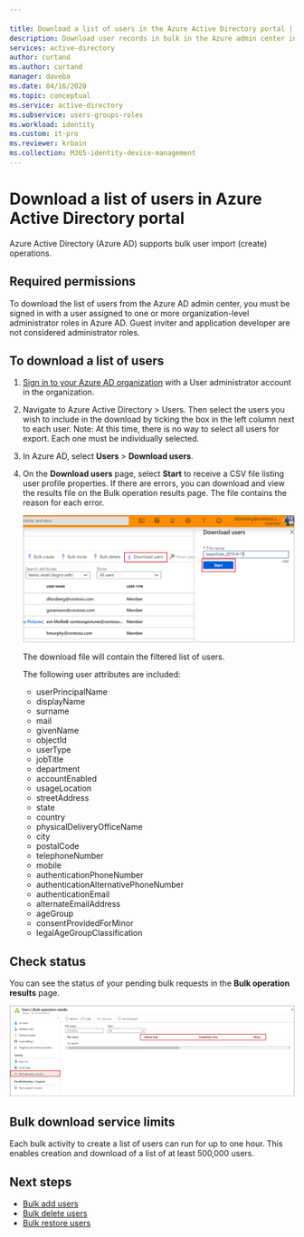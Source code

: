 ```yaml
---

title: Download a list of users in the Azure Active Directory portal | Microsoft Docs
description: Download user records in bulk in the Azure admin center in Azure Active Directory. 
services: active-directory 
author: curtand
ms.author: curtand
manager: daveba
ms.date: 04/16/2020
ms.topic: conceptual
ms.service: active-directory
ms.subservice: users-groups-roles
ms.workload: identity
ms.custom: it-pro
ms.reviewer: krbain
ms.collection: M365-identity-device-management
---
```


# Download a list of users in Azure Active Directory portal

Azure Active Directory (Azure AD) supports bulk user import (create) operations.

## Required permissions

To download the list of users from the Azure AD admin center, you must be signed in with a user assigned to one or more organization-level administrator roles in Azure AD. Guest inviter and application developer are not considered administrator roles.

## To download a list of users

1. [Sign in to your Azure AD organization](https://aad.portal.azure.com) with a User administrator account in the organization.
2. Navigate to Azure Active Directory > Users. Then select the users you wish to include in the download by ticking the box in the left column next to each user. Note: At this time, there is no way to select all users for export. Each one must be individually selected.
3. In Azure AD, select **Users** > **Download users**.
4. On the **Download users** page, select **Start** to receive a CSV file listing user profile properties. If there are errors, you can download and view the results file on the Bulk operation results page. The file contains the reason for each error.

   ![Select where you want the list the users you want to download](./media/users-bulk-download/bulk-download.png)

   The download file will contain the filtered list of users.

   The following user attributes are included:

   - userPrincipalName
   - displayName
   - surname
   - mail
   - givenName
   - objectId
   - userType
   - jobTitle
   - department
   - accountEnabled
   - usageLocation
   - streetAddress
   - state
   - country
   - physicalDeliveryOfficeName
   - city
   - postalCode
   - telephoneNumber
   - mobile
   - authenticationPhoneNumber
   - authenticationAlternativePhoneNumber
   - authenticationEmail
   - alternateEmailAddress
   - ageGroup
   - consentProvidedForMinor
   - legalAgeGroupClassification

## Check status

You can see the status of your pending bulk requests in the **Bulk operation results** page.

   ![Check upload status in the Bulk Operations Results page](./media/users-bulk-download/bulk-center.png)

## Bulk download service limits

Each bulk activity to create a list of users can run for up to one hour. This enables creation and download of a list of at least 500,000 users.

## Next steps

- [Bulk add users](users-bulk-add.md)
- [Bulk delete users](users-bulk-delete.md)
- [Bulk restore users](users-bulk-restore.md)
